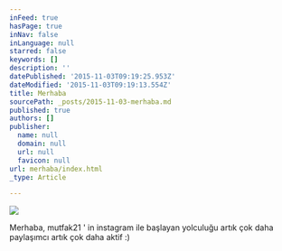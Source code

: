 ```yaml
---
inFeed: true
hasPage: true
inNav: false
inLanguage: null
starred: false
keywords: []
description: ''
datePublished: '2015-11-03T09:19:25.953Z'
dateModified: '2015-11-03T09:19:13.554Z'
title: Merhaba
sourcePath: _posts/2015-11-03-merhaba.md
published: true
authors: []
publisher:
  name: null
  domain: null
  url: null
  favicon: null
url: merhaba/index.html
_type: Article

---
```

![](https://the-grid-user-content.s3-us-west-2.amazonaws.com/96d7d36a-196b-430c-aa56-4f718825bf57.jpg)

Merhaba, mutfak21 ' in instagram ile başlayan yolculuğu artık çok daha paylaşımcı artık çok daha aktif :)